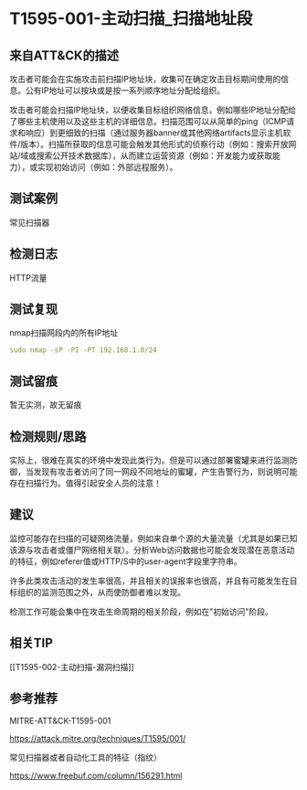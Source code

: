 # T1595-001-主动扫描_扫描地址段

## 来自ATT&CK的描述

攻击者可能会在实施攻击前扫描IP地址块，收集可在确定攻击目标期间使用的信息。公有IP地址可以按块或是按一系列顺序地址分配给组织。

攻击者可能会扫描IP地址块，以便收集目标组织网络信息，例如哪些IP地址分配给了哪些主机使用以及这些主机的详细信息。扫描范围可以从简单的ping（ICMP请求和响应）到更细致的扫描（通过服务器banner或其他网络artifacts显示主机软件/版本）。扫描所获取的信息可能会触发其他形式的侦察行动（例如：搜索开放网站/域或搜索公开技术数据库），从而建立运营资源（例如：开发能力或获取能力），或实现初始访问（例如：外部远程服务）。

## 测试案例

常见扫描器

## 检测日志

HTTP流量

## 测试复现

nmap扫描网段内的所有IP地址

```yml
sudo nmap -sP -PI -PT 192.168.1.0/24
```

## 测试留痕

暂无实测，故无留痕

## 检测规则/思路

实际上，很难在真实的环境中发现此类行为。但是可以通过部署蜜罐来进行监测防御，当发现有攻击者访问了同一网段不同地址的蜜罐，产生告警行为，则说明可能存在扫描行为。值得引起安全人员的注意！

## 建议

监控可能存在扫描的可疑网络流量，例如来自单个源的大量流量（尤其是如果已知该源与攻击者或僵尸网络相关联）。分析Web访问数据也可能会发现潜在恶意活动的特征，例如referer值或HTTP/S中的user-agent字段里字符串。

许多此类攻击活动的发生率很高，并且相关的误报率也很高，并且有可能发生在目标组织的监测范围之外，从而使防御者难以发现。

检测工作可能会集中在攻击生命周期的相关阶段，例如在"初始访问"阶段。

## 相关TIP
[[T1595-002-主动扫描-漏洞扫描]]

## 参考推荐

MITRE-ATT&CK-T1595-001

<https://attack.mitre.org/techniques/T1595/001/>

常见扫描器或者自动化工具的特征（指纹）

<https://www.freebuf.com/column/156291.html>
